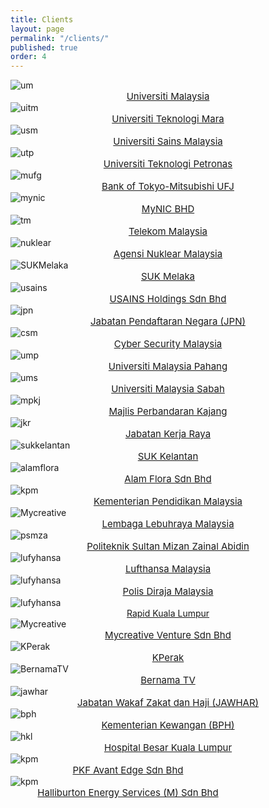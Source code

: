 ```yaml
---
title: Clients
layout: page
permalink: "/clients/"
published: true
order: 4
---
```


<div class="card-deck mb-3">
  <div class="card">
    <img class="card-img-top" src="/assets/images/clients/um.jpg" class="img-fluid w-75" alt="um">
    <center class="card-title" style="font-size: 15px;"><a href="https://um.edu.my/" target="_blank">Universiti Malaysia</a></center>
  </div>
  <div class="card">
    <img class="card-img-top" src="/assets/images/clients/uitm.jpg" class="img-fluid w-75" alt="uitm">
    <center class="card-title" style="font-size: 15px;"><a href="http://www.uitm.edu.my/index.php/en/" target="_blank">Universiti Teknologi Mara</a></center>
  </div>
  <div class="card">
    <img class="card-img-top" src="/assets/images/clients/usm.jpg" class="img-fluid w-75" alt="usm">
    <center class="card-title" style="font-size: 15px;"><a href="http://www.usm.my/index.php/en/" target="_blank">Universiti Sains Malaysia</a></center>
  </div>
  <div class="card">
    <img class="card-img-top" src="/assets/images/clients/utp.jpg" class="img-fluid w-75" alt="utp">
    <center class="card-title" style="font-size: 15px;"><a href="https://www.utp.edu.my/SitePages/Home.aspx" target="_blank">Universiti Teknologi Petronas</a></center>
  </div>
  <div class="card">
    <img class="card-img-top" src="/assets/images/clients/mufg.png" class="img-fluid w-75" alt="mufg">
    <center class="card-title" style="font-size: 15px;"><a href="http://www.bk.mufg.jp/global/" target="_blank">Bank of Tokyo-Mitsubishi UFJ</a></center>
  </div>
  <div class="card">
    <img class="card-img-top" src="/assets/images/clients/mynic.png" class="img-fluid w-75" alt="mynic">
    <center class="card-title" style="font-size: 15px;"><a href="https://www.mynic.my/en/" target="_blank">MyNIC BHD</a></center>
  </div>
</div>
<div class="card-deck mb-3">
  <div class="card">
    <img class="card-img-top" src="/assets/images/clients/tm.png" class="img-fluid w-75" alt="tm">
    <center class="card-title" style="font-size: 15px;"><a href="https://www.tm.com.my/Pages/Home.aspx" target="_blank">Telekom Malaysia</a></center>
  </div>
  <div class="card">
    <img class="card-img-top" src="/assets/images/clients/nuklear.jpg" class="img-fluid w-75" alt="nuklear">
    <center class="card-title" style="font-size: 15px;"><a href="http://www.nuclearmalaysia.gov.my/malay/" target="_blank">Agensi Nuklear Malaysia</a></center>
  </div>
  <div class="card">
    <img class="card-img-top" src="/assets/images/clients/SUK_Melaka.png" class="img-fluid w-75" alt="SUKMelaka">
    <center class="card-title" style="font-size: 15px;"><a href="https://www.melaka.gov.my/ms/kerajaan/jabatan-ketua-menteri-melaka/pejabat-setiausaha-kerajaan/pejabat-setiausaha-kerajaan" target="_blank">SUK Melaka</a></center>
  </div>
  <div class="card">
    <img class="card-img-top" src="/assets/images/clients/usains.png" class="img-fluid w-75" alt="usains">
    <center class="card-title" style="font-size: 15px;"><a href="http://www.usainsgroup.com/" target="_blank">USAINS Holdings Sdn Bhd</a></center>
  </div>
  <div class="card">
    <img class="card-img-top" src="/assets/images/clients/jpn.png" class="img-fluid w-75" alt="jpn">
    <center class="card-title" style="font-size: 15px;"><a href="http://www.jpn.gov.my/" target="_blank">Jabatan Pendaftaran Negara (JPN)</a></center>
  </div>
  <div class="card">
    <img class="card-img-top" src="/assets/images/clients/csm.png" class="img-fluid w-75" alt="csm">
    <center class="card-title" style="font-size: 15px;"><a href="http://www.cybersecurity.my/en/index.html" target="_blank">Cyber Security Malaysia</a></center>
  </div>
</div>
<div class="card-deck mb-3">
  <div class="card">
    <img class="card-img-top" src="/assets/images/clients/ump.png" class="img-fluid w-75" alt="ump">
    <center class="card-title" style="font-size: 15px;"><a href="http://www.ump.edu.my/" target="_blank">Universiti Malaysia Pahang</a></center>
  </div>
   <div class="card">
    <img class="card-img-top" src="/assets/images/clients/ums.png" class="img-fluid w-75" alt="ums">
    <center class="card-title" style="font-size: 15px;"><a href="http://www.ums.edu.my/v5/" target="_blank">Universiti Malaysia Sabah</a></center>
  </div>
  <div class="card">
    <img class="card-img-top" src="/assets/images/clients/mpkj.png" class="img-fluid w-75" alt="mpkj">
    <center class="card-title" style="font-size: 15px;"><a href="http://www.mpkj.gov.my/" target="_blank">Majlis Perbandaran Kajang</a></center>
  </div>
  <div class="card">
    <img class="card-img-top" src="/assets/images/clients/jkr.png" class="img-fluid w-75" alt="jkr">
    <center class="card-title" style="font-size: 15px;"><a href="https://www.jkr.gov.my/" target="_blank">Jabatan Kerja Raya</a></center>
  </div>
  <div class="card">
    <img class="card-img-top" src="/assets/images/clients/suk_kelantan.png" class="img-fluid w-75" alt="sukkelantan">
    <center class="card-title" style="font-size: 15px;"><a href="http://www.kelantan.gov.my/index.php/ms/" target="_blank">SUK Kelantan</a></center>
  </div>
  <div class="card">
    <img class="card-img-top" src="/assets/images/clients/alamflora.png" class="img-fluid w-75" alt="alamflora">
    <center class="card-title" style="font-size: 15px;"><a href="http://www.alamflora.com.my/" target="_blank">Alam Flora Sdn Bhd</a></center>
  </div>
</div>
<div class="card-deck mb-3">
  <div class="card">
    <img class="card-img-top" src="/assets/images/clients/kpm.png" class="img-fluid w-75" alt="kpm">
    <center class="card-title" style="font-size: 15px;"><a href="https://www.moe.gov.my/index.php/my/" target="_blank">Kementerian Pendidikan Malaysia</a></center>
  </div>
  <div class="card">
    <img class="card-img-top" src="/assets/images/clients/llm.png" class="img-fluid w-75" alt="Mycreative">
    <center class="card-title" style="font-size: 15px;"><a href="http://www.llm.gov.my/" target="_blank">Lembaga Lebuhraya Malaysia</a></center>
  </div>
  <div class="card">
    <img class="card-img-top" src="/assets/images/clients/psmza.png" class="img-fluid w-75" alt="psmza">
    <center class="card-title" style="font-size: 15px;"><a href="http://www.psmza.edu.my/" target="_blank">Politeknik Sultan Mizan Zainal Abidin</a></center>
  </div>
  <div class="card">
    <img class="card-img-top" src="/assets/images/clients/lufthansa.png" class="img-fluid w-75" alt="lufyhansa">
    <center class="card-title" style="font-size: 15px;"><a href="http://www.lufthansa.com/my/en/Homepage" target="_blank">Lufthansa Malaysia</a></center>
  </div>
  <div class="card">
    <img class="card-img-top" src="/assets/images/clients/pdrm.png" class="img-fluid w-75" alt="lufyhansa">
    <center class="card-title" style="font-size: 15px;"><a href="https://www.rmp.gov.my/" target="_blank">Polis Diraja Malaysia</a></center>
  </div>
  <div class="card">
    <img class="card-img-top" src="/assets/images/clients/rapidkl.png" class="img-fluid w-75" alt="lufyhansa">
    <center class="card-title" style="font-size 15px;"><a href="https://www.myrapid.com.my/" target="_blank">Rapid Kuala Lumpur</a></center>
  </div>
</div>
<div class="card-deck mb-3">
  <div class="card">
    <img class="card-img-top" src="/assets/images/clients/mycreative.jpg" class="img-fluid w-75" alt="Mycreative">
    <center class="card-title" style="font-size: 15px;"><a href="http://www.mycreative.com.my/" target="_blank">Mycreative Venture Sdn Bhd</a></center>
  </div>
  <div class="card">
    <img class="card-img-top" src="/assets/images/clients/kperak.png" class="img-fluid w-75" alt="KPerak">
    <center class="card-title" style="font-size: 15px;"><a href="http://www.kperak.com.my/" target="_blank">KPerak</a></center>
  </div>
  <div class="card">
    <img class="card-img-top" src="/assets/images/clients/bernama.png" class="img-fluid w-75" alt="BernamaTV">
    <center class="card-title" style="font-size: 15px;"><a href="http://webtv.bernama.com/v2/" target="_blank">Bernama TV</a></center>
  </div>
  <div class="card">
    <img class="card-img-top" src="/assets/images/clients/jawhar.jpg" class="img-fluid w-75" alt="jawhar">
    <center class="card-title" style="font-size: 15px;"><a href="http://www.jawhar.gov.my/" target="_blank">Jabatan Wakaf Zakat dan Haji (JAWHAR)</a></center>
  </div>
  <div class="card">
    <img class="card-img-top" src="/assets/images/clients/bph.png" class="img-fluid w-75" alt="bph">
    <center class="card-title" style="font-size: 15px;"><a href="http://www.bph.gov.my/sbbphv2/c/?rndId=1508383003022" target="_blank">Kementerian Kewangan (BPH)</a></center>
  </div>
  <div class="card">
    <img class="card-img-top" src="/assets/images/clients/hkl.png" class="img-fluid w-75" alt="hkl">
    <center class="card-title" style="font-size: 15px;"><a href="http://www.hkl.gov.my/index.php" target="_blank">Hospital Besar Kuala Lumpur</a></center>
  </div>
</div>
  <div class="card-deck" style="max-width: 23.5rem; mb-3">
  <div class="card">
    <img class="card-img-top" src="/assets/images/clients/pkf.png" class="img-fluid w-75" alt="kpm">
    <center class="card-title" style="font-size: 15px;"><a href="http://www.pkf.com/" target="_blank">PKF Avant Edge Sdn Bhd</a></center>
  </div>
  <div class="card">
    <img class="card-img-top" src="/assets/images/clients/halliburton.png" class="img-fluid w-75" alt="kpm">
    <center class="card-title" style="font-size: 15px;"><a href="http://www.halliburton.com/en-US/default.page" target="_blank">Halliburton Energy Services (M) Sdn Bhd</a></center>
  </div>
</div>


